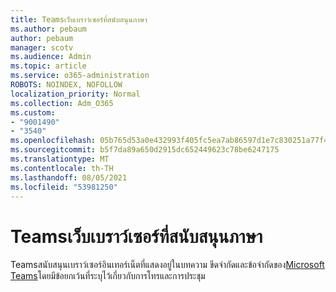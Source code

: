 ```yaml
---
title: Teamsเว็บเบราว์เซอร์ที่สนับสนุนภาษา
ms.author: pebaum
author: pebaum
manager: scotv
ms.audience: Admin
ms.topic: article
ms.service: o365-administration
ROBOTS: NOINDEX, NOFOLLOW
localization_priority: Normal
ms.collection: Adm_O365
ms.custom:
- "9001490"
- "3540"
ms.openlocfilehash: 05b765d53a0e432993f405fc5ea7ab86597d1e7c830251a77f4167a536d2b7dc
ms.sourcegitcommit: b5f7da89a650d2915dc652449623c78be6247175
ms.translationtype: MT
ms.contentlocale: th-TH
ms.lasthandoff: 08/05/2021
ms.locfileid: "53981250"
---
```

# <a name="teams-supported-web-browsers"></a>Teamsเว็บเบราว์เซอร์ที่สนับสนุนภาษา

Teamsสนับสนุนเบราว์เซอร์อินเทอร์เน็ตที่แสดงอยู่ในบทความ ขีดจํากัดและข้อจํากัดของ[Microsoft Teams](https://docs.microsoft.com/microsoftteams/limits-specifications-teams#browsers)โดยมีข้อยกเว้นที่ระบุไว้เกี่ยวกับการโทรและการประชุม